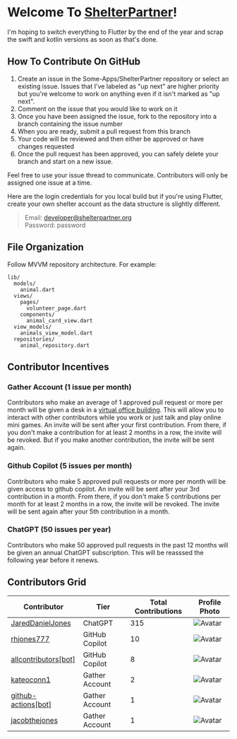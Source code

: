 # Welcome To [ShelterPartner](https://shelterpartner.org)!

I'm hoping to switch everything to Flutter by the end of the year and scrap the swift and kotlin versions as soon as that's done.

## How To Contribute On GitHub
1. Create an issue in the Some-Apps/ShelterPartner repository or select an existing issue. Issues that I've labeled as "up next" are higher priority but you're welcome to work on anything even if it isn't marked as "up next".
2. Comment on the issue that you would like to work on it
3. Once you have been assigned the issue, fork to the repository into a branch containing the issue number
4. When you are ready, submit a pull request from this branch
5. Your code will be reviewed and then either be approved or have changes requested
6. Once the pull request has been approved, you can safely delete your branch and start on a new issue.

Feel free to use your issue thread to communicate. Contributors will only be assigned one issue at a time.

Here are the login credentials for you local build but if you're using Flutter, create your own shelter account as the data structure is slightly different.
> Email: developer@shelterpartner.org\
> Password: password

## File Organization
Follow MVVM repository architecture. For example:

```plaintext
lib/
  models/
    animal.dart
  views/
    pages/
      volunteer_page.dart
    components/
      animal_card_view.dart
  view_models/
    animals_view_model.dart
  repositories/
    animal_repository.dart
```


## Contributor Incentives

### Gather Account (1 issue per month)
Contributors who make an average of 1 approved pull request or more per month will be given a desk in a [virtual office building](https://gather.town). This will allow you to interact with other contributors while you work or just talk and play online mini games. An invite will be sent after your first contribution. From there, if you don't make a contribution for at least 2 months in a row, the invite will be revoked. But if you make another contribution, the invite will be sent again.

### Github Copilot (5 issues per month)
Contributors who make 5 approved pull requests or more per month will be given access to github copilot. An invite will be sent after your 3rd contribution in a month. From there, if you don't make 5 contributions per month for at least 2 months in a row, the invite will be revoked. The invite will be sent again after your 5th contribution in a month.

### ChatGPT (50 issues per year)
Contributors who make 50 approved pull requests in the past 12 months will be given an annual ChatGPT subscription. This will be reasssed the following year before it renews.

<!-- CONTRIBUTORS-START -->

## Contributors Grid

| Contributor       | Tier                | Total Contributions | Profile Photo |
|-------------------|---------------------|----------------------|---------------|
| [JaredDanielJones](https://github.com/JaredDanielJones) | ChatGPT | 315 | ![Avatar](https://avatars.githubusercontent.com/u/84288718?v=4) |
| [rhjones777](https://github.com/rhjones777) | GitHub Copilot | 10 | ![Avatar](https://avatars.githubusercontent.com/u/173035257?v=4) |
| [allcontributors[bot]](https://github.com/apps/allcontributors) | GitHub Copilot | 8 | ![Avatar](https://avatars.githubusercontent.com/in/23186?v=4) |
| [kateoconn1](https://github.com/kateoconn1) | Gather Account | 2 | ![Avatar](https://avatars.githubusercontent.com/u/112118523?v=4) |
| [github-actions[bot]](https://github.com/apps/github-actions) | Gather Account | 1 | ![Avatar](https://avatars.githubusercontent.com/in/15368?v=4) |
| [jacobthejones](https://github.com/jacobthejones) | Gather Account | 1 | ![Avatar](https://avatars.githubusercontent.com/u/84295480?v=4) |

<!-- CONTRIBUTORS-END -->



